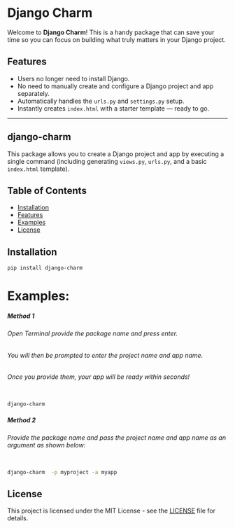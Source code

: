 # Django Charm

Welcome to **Django Charm**! This is a handy package that can save your time so you can focus on building what truly matters in your Django project.

## Features
- Users no longer need to install Django. 
- No need to manually create and configure a Django project and app separately.
- Automatically handles the `urls.py` and `settings.py` setup.
- Instantly creates `index.html` with a starter template — ready to go.

---

## django-charm

This package allows you to create a Django project and app by executing a single command (including generating `views.py`, `urls.py`, and a basic `index.html` template).

## Table of Contents
- [Installation](#installation)
- [Features](#features)
- [Examples](#examples)
- [License](#license)


## Installation

```bash
pip install django-charm
```





# Examples:

  #####   Method 1
 ######  Open Terminal  provide the package name and press enter.
 ###### You will then be prompted to enter the project name and app name.
 ###### Once you provide them, your app will be ready within seconds!


```bash

django-charm

```
  #####  Method 2
######    Provide the  package name and  pass the project name and app name as an argument as shown below:
```bash

django-charm  -p myproject -a myapp

```
## License

This project is licensed under the MIT License - see the [LICENSE](LICENSE) file for details.

